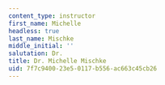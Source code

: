 ```yaml
---
content_type: instructor
first_name: Michelle
headless: true
last_name: Mischke
middle_initial: ''
salutation: Dr.
title: Dr. Michelle Mischke
uid: 7f7c9400-23e5-0117-b556-ac663c45cb26
---
```

